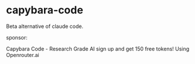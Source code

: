 # capybara-code
Beta alternative of claude code.


sponsor:

Capybara Code - Research Grade AI
sign up and get 150 free tokens!
Using Openrouter.ai
